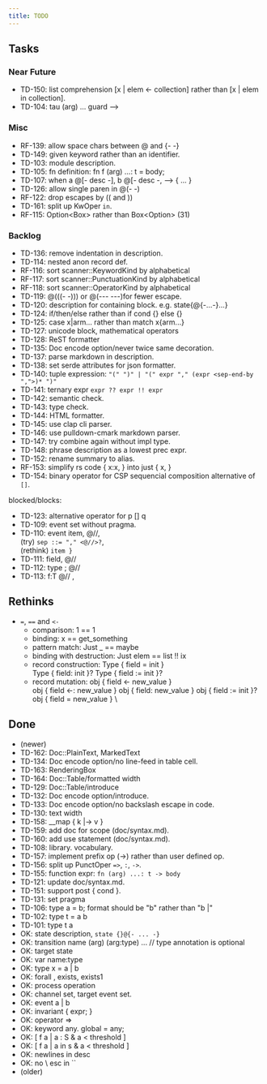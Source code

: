 ```yaml
---
title: TODO
---
```


## Tasks

### Near Future

- TD-150: list comprehension [x | elem <- collection] rather than [x | elem in collection].
- TD-104: tau (arg) ... guard -\->

### Misc

- RF-139: allow space chars between @ and {- -}
- TD-149: given keyword rather than an identifier.
- TD-103: module description.
- TD-105: fn definition: fn f (arg) ...: t = body;
- TD-107: when a @[- desc -], b @[- desc -, --> { ... }
- TD-126: allow single paren in @(- -)
- RF-122: drop escapes by (( and ))
- TD-161: split up KwOper `in`.
- RF-115: Option<Box<String>> rather than Box<Option<String>> (31)

### Backlog

- TD-136: remove indentation in description.
- TD-114: nested anon record def.
- RF-116: sort scanner::KeywordKind by alphabetical
- RF-117: sort scanner::PunctuationKind by alphabetical
- RF-118: sort scanner::OperatorKind by alphabetical
- TD-119: @(((- -))) or @(-\-- -\--)for fewer escape.
- TD-120: description for containing block. e.g. state{@{-...-}...}
- TD-124: if/then/else rather than if cond {} else {}
- TD-125: case x|arm... rather than match x{arm...}
- TD-127: unicode block, mathematical operators
- TD-128: ReST formatter
- TD-135: Doc encode option/never twice same decoration.
- TD-137: parse markdown in description.
- TD-138: set serde attributes for json formatter.
- TD-140: tuple expression:  `"(" ")" | "(" expr "," (expr <sep-end-by ",">)* ")"`
- TD-141: ternary expr `expr ?? expr !! expr`
- TD-142: semantic check.
- TD-143: type check.
- TD-144: HTML formatter.
- TD-145: use clap cli parser.
- TD-146: use pulldown-cmark markdown parser.
- TD-147: try combine again without impl type.
- TD-148: phrase description as a lowest prec expr.
- TD-152: rename summary to alias.
- RF-153: simplify rs code { x:x, } into just { x, }
- TD-154: binary operator for CSP sequencial composition alternative of `[]`.

blocked/blocks:

- TD-123: alternative operator for p [] q
- TD-109: event set without pragma.
- TD-110: event item, @//, \
  (try) `sep ::= "," <@//>?`, \
  (rethink) `item }`
- TD-111: field, @//
- TD-112: type ; @//
- TD-113: f:T @// ,

## Rethinks

* `=`, `==` and `<-`
    * comparison: 1 == 1
    * binding: x == get\_something
    * pattern match: Just _ == maybe
    * binding with destruction: Just elem == list !! ix
    * record construction: Type { field = init } \
      Type { field: init }?
      Type { field := init }?
    * record mutation: obj { field <- new\_value } \
      obj { field <-: new\_value }
      obj { field: new\_value }
      obj { field := init }?
      obj { field = new\_value } \


## Done

- (newer)
- TD-162: Doc::PlainText, MarkedText
- TD-134: Doc encode option/no line-feed in table cell.
- TD-163: RenderingBox
- TD-164: Doc::Table/formatted width
- TD-129: Doc::Table/introduce
- TD-132: Doc encode option/introduce.
- TD-133: Doc encode option/no backslash escape in code.
- TD-130: text width
- TD-158: \_\_map { k |-> v }
- TD-159: add doc for scope (doc/syntax.md).
- TD-160: add use statement (doc/syntax.md).
- TD-108: library. vocabulary.
- TD-157: implement prefix op (->) rather than user defined op.
- TD-156: split up PunctOper `=>`, `:`, `->`.
- TD-155: function expr: `fn (arg) ...: t -> body`
- TD-121: update doc/syntax.md.
- TD-151: support post { cond }.
- TD-131: set pragma
- TD-106: type a = b; format should be "b" rather than "b |"
- TD-102: type t = a b
- TD-101: type t a
- OK: state description, `state {}@{- ... -}`
- OK: transition name (arg) (arg:type) ...  // type annotation is optional
- OK: target state
- OK: var name:type
- OK: type x = a | b
- OK: forall , exists, exists1
- OK: process operation
- OK: channel set, target event set.
- OK: event a | b
- OK: invariant { expr; }
- OK: operator =>
- OK: keyword any. global = any;
- OK: [ f a | a : S & a < threshold ]
- OK: [ f a | a in s & a < threshold ]
- OK: newlines in desc
- OK: no \ esc in ``
- (older)
